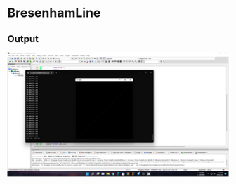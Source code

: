 # BresenhamLine
## Output
![alt text](https://github.com/Nahid-S/BresenhamLine/blob/main/Screenshot%20(115).png)
